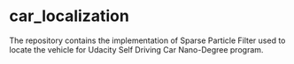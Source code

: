 # car_localization
The repository contains the implementation of Sparse Particle Filter used to locate the vehicle for Udacity Self Driving Car Nano-Degree program.
